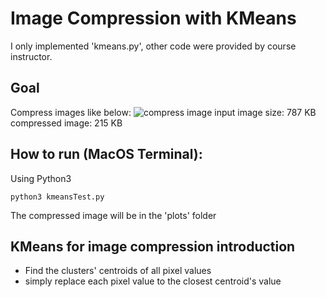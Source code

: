 # Image Compression with KMeans
I only implemented 'kmeans.py', other code were provided by course instructor.
## Goal
Compress images like below:
![compress image](https://backto1995.com/temp_img/bab.png)
input image size: 787 KB
compressed image: 215 KB
## How to run (MacOS Terminal):
Using Python3

```
python3 kmeansTest.py
```

The compressed image will be in the 'plots' folder

## KMeans for image compression introduction
- Find the clusters' centroids of all pixel values
- simply replace each pixel value to the closest centroid's value
